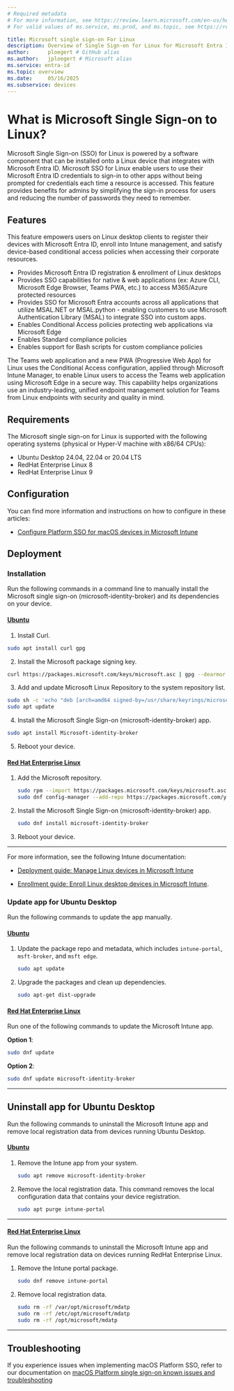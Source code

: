 ```yaml
---
# Required metadata
# For more information, see https://review.learn.microsoft.com/en-us/help/platform/learn-editor-add-metadata?branch=main
# For valid values of ms.service, ms.prod, and ms.topic, see https://review.learn.microsoft.com/en-us/help/platform/metadata-taxonomies?branch=main

title: Microsoft single sign-on For Linux
description: Overview of Single Sign-on for Linux for Microsoft Entra ID registered devices.
author:      ploegert # GitHub alias
ms.author:   jploegert # Microsoft alias
ms.service: entra-id
ms.topic: overview
ms.date:     05/16/2025
ms.subservice: devices
---
```


# What is Microsoft Single Sign-on to Linux?

Microsoft Single Sign-on (SSO) for Linux is powered by a software component that can be installed onto a Linux device that integrates with Microsoft Entra ID. Microsoft SSO for Linux enable users to use their Microsoft Entra ID credentials to sign-in to other apps without being prompted for credentials each time a resource is accessed. This feature provides benefits for admins by simplifying the sign-in process for users and reducing the number of passwords they need to remember. 

## Features

This feature empowers users on Linux desktop clients to register their devices with Microsoft Entra ID, enroll into Intune management, and satisfy device-based conditional access policies when accessing their corporate resources.

- Provides Microsoft Entra ID registration & enrollment of Linux desktops
- Provides SSO capabilities for native & web applications (ex: Azure CLI, Microsoft Edge Browser, Teams PWA, etc.) to access M365/Azure protected resources
- Provides SSO for Microsoft Entra accounts across all applications that utilize MSAL.NET or MSAL.python - enabling customers to use Microsoft Authentication Library (MSAL) to integrate SSO into custom apps.
- Enables Conditional Access policies protecting web applications via Microsoft Edge
- Enables Standard compliance policies
- Enables support for Bash scripts for custom compliance policies

The Teams web application and a new PWA (Progressive Web App) for Linux uses the Conditional Access configuration, applied through Microsoft Intune Manager, to enable Linux users to access the Teams web application using Microsoft Edge in a secure way. This capability helps organizations use an industry-leading, unified endpoint management solution for Teams from Linux endpoints with security and quality in mind.

## Requirements

The Microsoft single sign-on for Linux is supported with the following operating systems (physical or Hyper-V machine with x86/64 CPUs):  
 - Ubuntu Desktop 24.04, 22.04 or 20.04 LTS  
 - RedHat Enterprise Linux 8  
 - RedHat Enterprise Linux 9

## Configuration

You can find more information and instructions on how to configure in these articles:
- [Configure Platform SSO for macOS devices in Microsoft Intune](/mem/intune/configuration/platform-sso-macos)

## Deployment

### Installation

Run the following commands in a command line to manually install the Microsoft single sign-on (microsoft-identity-broker) and its dependencies on your device.  

#### [Ubuntu](#tab/debian-install)

1. Install Curl. 

```bash
sudo apt install curl gpg
```

2. Install the Microsoft package signing key.  

```bash
curl https://packages.microsoft.com/keys/microsoft.asc | gpg --dearmor > microsoft.gpg     sudo install -o root -g root -m 644 microsoft.gpg /usr/share/keyrings/     rm microsoft.gpg
```

3. Add and update Microsoft Linux Repository to the system repository list.

```bash
sudo sh -c 'echo "deb [arch=amd64 signed-by=/usr/share/keyrings/microsoft.gpg] https://packages.microsoft.com/ubuntu/$(lsb_release -rs)/prod $(lsb_release -cs) main" >> /etc/apt/sources.list.d/microsoft-ubuntu-$(lsb_release -cs)-prod.list'
sudo apt update
```

4. Install the Microsoft Single Sign-on (microsoft-identity-broker) app.

```bash
sudo apt install Microsoft-identity-broker
```

5. Reboot your device.  

#### [Red Hat Enterprise Linux](#tab/redhat-install)

1. Add the Microsoft repository.  

   ```bash
   sudo rpm --import https://packages.microsoft.com/keys/microsoft.asc
   sudo dnf config-manager --add-repo https://packages.microsoft.com/yumrepos/microsoft-rhel9.0-prod
   ```

1. Install the Microsoft Single Sign-on (microsoft-identity-broker) app.  

   ```bash
   sudo dnf install microsoft-identity-broker
   ```
   
3. Reboot your device.  

---

For more information, see the following Intune documentation:

- [Deployment guide: Manage Linux devices in Microsoft Intune](/mem/intune-service/fundamentals/deployment-guide-platform-linux)

- [Enrollment guide: Enroll Linux desktop devices in Microsoft Intune](/mem/intune-service/fundamentals/deployment-guide-enrollment-linux).


### Update app for Ubuntu Desktop 

Run the following commands to update the app manually.    

#### [Ubuntu](#tab/debian-update)

1. Update the package repo and metadata, which includes `intune-portal`, `msft-broker`, and `msft edge`.   

    ```bash
    sudo apt update
    ```

2. Upgrade the packages and clean up dependencies.  

    ```bash
    sudo apt-get dist-upgrade
    ```

#### [Red Hat Enterprise Linux](#tab/redhat-update)

Run one of the following commands to update the Microsoft Intune app.  

**Option 1**:  

   ```bash
   sudo dnf update
   ```

**Option 2**: 
   ```bash
   sudo dnf update microsoft-identity-broker
   ```
   
---

## Uninstall app for Ubuntu Desktop

Run the following commands to uninstall the Microsoft Intune app and remove local registration data from devices running Ubuntu Desktop.  

#### [Ubuntu](#tab/debian-uninstall)

1. Remove the Intune app from your system.  

    ```bash
   sudo apt remove microsoft-identity-broker
    ```
    
2. Remove the local registration data. This command removes the local configuration data that contains your device registration.     

    ```bash
    sudo apt purge intune-portal
    ``` 

---

#### [Red Hat Enterprise Linux](#tab/redhat-uninstall)

Run the following commands to uninstall the Microsoft Intune app and remove local registration data on devices running RedHat Enterprise Linux.    

1. Remove the Intune portal package.  

   ```bash
   sudo dnf remove intune-portal
   ```
   
2. Remove local registration data.  

   ```bash
   sudo rm -rf /var/opt/microsoft/mdatp
   sudo rm -rf /etc/opt/microsoft/mdatp
   sudo rm -rf /opt/microsoft/mdatp
   ```  

---

## Troubleshooting 

If you experience issues when implementing macOS Platform SSO, refer to our documentation on [macOS Platform single sign-on known issues and troubleshooting](troubleshoot-macos-platform-single-sign-on-extension.md)
